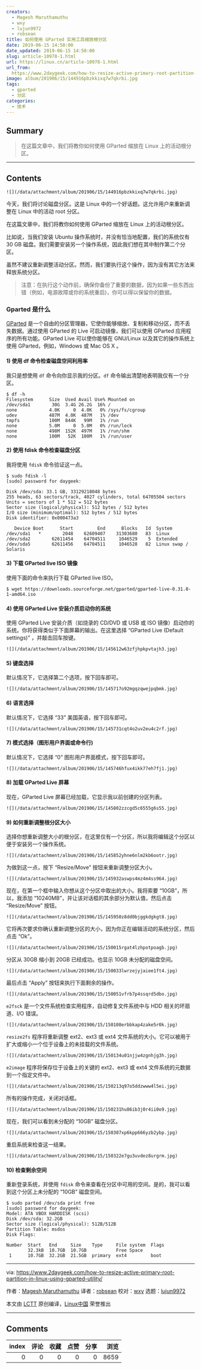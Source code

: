 ```yaml
---
creators:
  - Magesh Maruthamuthu
  - wxy
  - lujun9972
  - robsean
title: 如何使用 GParted 实用工具缩放根分区
date: 2019-06-15 14:50:00
date_updated: 2019-06-15 14:50:00
slug: article-10978-1.html
url: https://linux.cn/article-10978-1.html
url_from: 
  https://www.2daygeek.com/how-to-resize-active-primary-root-partition-in-linux-using-gparted-utility/
image: album/201906/15/144916pbzkkixq7w7qkrbi.jpg
tags:
  - gparted
  - 分区
categories:
  - 技术
---
```


## Summary

> 在这篇文章中，我们将教你如何使用 GParted 缩放在 Linux 上的活动根分区。

***

<!-- more -->

## Contents

`![](/data/attachment/album/201906/15/144916pbzkkixq7w7qkrbi.jpg)`

今天，我们将讨论磁盘分区。这是 Linux 中的一个好话题。这允许用户来重新调整在 Linux 中的活动 root 分区。

在这篇文章中，我们将教你如何使用 GParted 缩放在 Linux 上的活动根分区。

比如说，当我们安装 Ubuntu 操作系统时，并没有恰当地配置，我们的系统仅有 30 GB 磁盘。我们需要安装另一个操作系统，因此我们想在其中制作第二个分区。

虽然不建议重新调整活动分区。然而，我们要执行这个操作，因为没有其它方法来释放系统分区。

> 
> 注意：在执行这个动作前，确保你备份了重要的数据，因为如果一些东西出错（例如，电源故障或你的系统重启)，你可以得以保留你的数据。
> 
> 
> 

### Gparted 是什么

[GParted](https://gparted.org/) 是一个自由的分区管理器，它使你能够缩放、复制和移动分区，而不丢失数据。通过使用 GParted 的 Live 可启动镜像，我们可以使用 GParted 应用程序的所有功能。GParted Live 可以使你能够在 GNU/Linux 以及其它的操作系统上使用 GParted，例如，Windows 或 Mac OS X 。

#### 1) 使用 df 命令检查磁盘空间利用率

我只是想使用 `df` 命令向你显示我的分区。`df` 命令输出清楚地表明我仅有一个分区。

```shell
$ df -h
Filesystem      Size  Used Avail Use% Mounted on
/dev/sda1        30G  3.4G 26.2G  16% /
none            4.0K     0  4.0K   0% /sys/fs/cgroup
udev            487M  4.0K  487M   1% /dev
tmpfs           100M  844K   99M   1% /run
none            5.0M     0  5.0M   0% /run/lock
none            498M  152K  497M   1% /run/shm
none            100M   52K  100M   1% /run/user
```

#### 2) 使用 fdisk 命令检查磁盘分区

我将使用 `fdisk` 命令验证这一点。

```shell
$ sudo fdisk -l
[sudo] password for daygeek:

Disk /dev/sda: 33.1 GB, 33129218048 bytes
255 heads, 63 sectors/track, 4027 cylinders, total 64705504 sectors
Units = sectors of 1 * 512 = 512 bytes
Sector size (logical/physical): 512 bytes / 512 bytes
I/O size (minimum/optimal): 512 bytes / 512 bytes
Disk identifier: 0x000473a3

   Device Boot      Start         End      Blocks   Id  System
/dev/sda1   *        2048    62609407    31303680   83  Linux
/dev/sda2        62611454    64704511     1046529    5  Extended
/dev/sda5        62611456    64704511     1046528   82  Linux swap / Solaris
```

#### 3) 下载 GParted live ISO 镜像

使用下面的命令来执行下载 GParted live ISO。

```shell
$ wget https://downloads.sourceforge.net/gparted/gparted-live-0.31.0-1-amd64.iso
```

#### 4) 使用 GParted Live 安装介质启动你的系统

使用 GParted Live 安装介质（如烧录的 CD/DVD 或 USB 或 ISO 镜像）启动你的系统。你将获得类似于下面屏幕的输出。在这里选择 “GParted Live (Default settings)” ，并敲击回车按键。

`![](/data/attachment/album/201906/15/145612w63zfjhpkpvtajh3.jpg)`

#### 5) 键盘选择

默认情况下，它选择第二个选项，按下回车即可。

`![](/data/attachment/album/201906/15/145717o92mgqzqwejpqbmk.jpg)`

#### 6) 语言选择

默认情况下，它选择 “33” 美国英语，按下回车即可。

`![](/data/attachment/album/201906/15/145731cqt4o2uv2eu4c2rf.jpg)`

#### 7) 模式选择（图形用户界面或命令行)

默认情况下，它选择 “0” 图形用户界面模式，按下回车即可。

`![](/data/attachment/album/201906/15/145746hfux4ikk77eh7fj1.jpg)`

#### 8) 加载 GParted Live 屏幕

现在，GParted Live 屏幕已经加载，它显示我以前创建的分区列表。

`![](/data/attachment/album/201906/15/145802zzcgd5c6555g6s55.jpg)`

#### 9) 如何重新调整根分区大小

选择你想重新调整大小的根分区，在这里仅有一个分区，所以我将编辑这个分区以便于安装另一个操作系统。

`![](/data/attachment/album/201906/15/145852yhne6nlm2kb6ootr.jpg)`

为做到这一点，按下 “Resize/Move” 按钮来重新调整分区大小。

`![](/data/attachment/album/201906/15/145932aswps4mz4m4ss964.jpg)`

现在，在第一个框中输入你想从这个分区中取出的大小。我将索要 “10GB”，所以，我添加 “10240MB”，并让该对话框的其余部分为默认值，然后点击 “Resize/Move” 按钮。

`![](/data/attachment/album/201906/15/145950z8dd0bjggkdgkgt8.jpg)`

它将再次要求你确认重新调整分区的大小，因为你正在编辑活动的系统分区，然后点击 “Ok”。

`![](/data/attachment/album/201906/15/150015rgat4lzhpotpoagb.jpg)`

分区从 30GB 缩小到 20GB 已经成功。也显示 10GB 未分配的磁盘空间。

`![](/data/attachment/album/201906/15/150033lwrzejyjaiee1ft4.jpg)`

最后点击 “Apply” 按钮来执行下面剩余的操作。

`![](/data/attachment/album/201906/15/150051vfrb7p4ssqrd5dbo.jpg)`

`e2fsck` 是一个文件系统检查实用程序，自动修复文件系统中与 HDD 相关的坏扇道、I/O 错误。

`![](/data/attachment/album/201906/15/150108erbbkap4zake5r0k.jpg)`

`resize2fs` 程序将重新调整 ext2、ext3 或 ext4 文件系统的大小。它可以被用于扩大或缩小一个位于设备上的未挂载的文件系统。

`![](/data/attachment/album/201906/15/150134u01njjw4zgnhjg3h.jpg)`

`e2image` 程序将保存位于设备上的关键的 ext2、ext3 或 ext4 文件系统的元数据到一个指定文件中。

`![](/data/attachment/album/201906/15/150213q97o5ddzwww4l5ei.jpg)`

所有的操作完成，关闭对话框。

`![](/data/attachment/album/201906/15/150231hu86ib3j0r4ii0o9.jpg)`

现在，我们可以看到未分配的 “10GB” 磁盘分区。

`![](/data/attachment/album/201906/15/150307xp6kpp666yzb2ybp.jpg)`

重启系统来检查这一结果。

`![](/data/attachment/album/201906/15/150322e7gu3uvdez8urgrm.jpg)`

#### 10) 检查剩余空间

重新登录系统，并使用 `fdisk` 命令来查看在分区中可用的空间。是的，我可以看到这个分区上未分配的 “10GB” 磁盘空间。

```shell
$ sudo parted /dev/sda print free
[sudo] password for daygeek: 
Model: ATA VBOX HARDDISK (scsi)
Disk /dev/sda: 32.2GB
Sector size (logical/physical): 512B/512B
Partition Table: msdos
Disk Flags: 

Number  Start   End     Size    Type     File system  Flags
        32.3kB  10.7GB  10.7GB           Free Space
 1      10.7GB  32.2GB  21.5GB  primary  ext4         boot
```

---

via: <https://www.2daygeek.com/how-to-resize-active-primary-root-partition-in-linux-using-gparted-utility/>

作者：[Magesh Maruthamuthu](https://www.2daygeek.com/author/magesh/) 译者：[robsean](https://github.com/robsean) 校对：[wxy](https://github.com/wxy) 选题：[lujun9972](https://github.com/lujun9972)

本文由 [LCTT](https://github.com/LCTT/TranslateProject) 原创编译，[Linux中国](https://linux.cn/) 荣誉推出

***

## Comments


|   index |   评论 |   收藏 |   点赞 |   分享 |   浏览 |
|--------:|-------:|-------:|-------:|-------:|-------:|
|       0 |      0 |      0 |      0 |      0 |   8659 |
